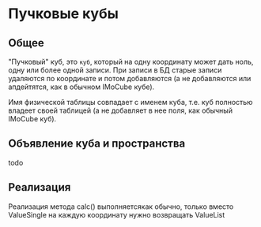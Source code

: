 # Пучковые кубы

## Общее

"Пучковый" куб, это `куб`, который на одну координату может дать ноль, одну или более
одной записи. При записи в БД старые записи удаляются по координате и потом добавляются
(а не добавляются или апдейтятся, как в обычном IMoCube кубе).

Имя физической таблицы совпадает с именем куба, т.е. куб полностью владеет своей таблицей
(а не добавляет в нее поля, как обычный IMoCube куб).

## Объявление куба и пространства

todo

## Реализация

Реализация метода calc() выполняетсякак обычно, только вместо ValueSingle на каждую
координату нужно возвращать ValueList


